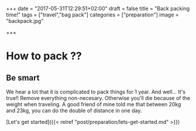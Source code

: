 +++
date = "2017-05-31T12:29:51+02:00"
draft = false
title = "Back packing time!"
tags = ["travel","bag pack"]
categories = ["preparation"]
image = "backpack.jpg"

+++

# How to pack ??
## Be smart

We hear a lot that it is complicated to pack things for 1 year. And well... It's true!! Remove everything non-necesary. Otherwise you'll die because of the weight when traveling. A good friend of mine told me that between 20kg and 23kg, you can do the double of distance in one day.

[Let's get started]({{< relref "post/preparation/lets-get-started.md" >}})
